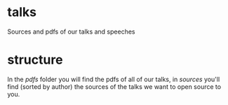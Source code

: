 talks
=====

Sources and pdfs of our talks and speeches

structure
=========

In the _pdfs_ folder you will find the pdfs of all of our talks, in _sources_ you'll find (sorted by author) the sources of the talks we want to open source to you.